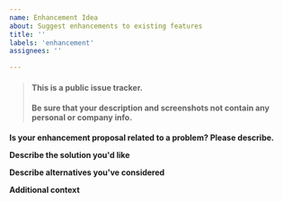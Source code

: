```yaml
---
name: Enhancement Idea
about: Suggest enhancements to existing features
title: ''
labels: 'enhancement'
assignees: ''

---
```

<!-- This warning can deleted before Submit-->
> #### This is a public issue tracker. 
> #### Be sure that your description and screenshots not contain any personal or company info.

**Is your enhancement proposal related to a problem? Please describe.**
<!-- A clear and concise description of what the problem is. -->

**Describe the solution you'd like**
<!-- A clear and concise description of what you want to happen. -->

**Describe alternatives you've considered**
<!-- A clear and concise description of any alternative solutions or features you've considered. -->

**Additional context**
<!-- Add any other context or graphics (drag-and-drop an image) about the enhancement request here. -->